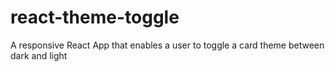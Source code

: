 # react-theme-toggle
A responsive React App that enables a user to toggle a card theme between dark and light
